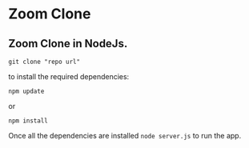# Zoom Clone

## Zoom Clone in NodeJs.

`git clone "repo url"`

to install the required dependencies:

`npm update`

or

`npm install`

Once all the dependencies are installed `node server.js` to run the app.
